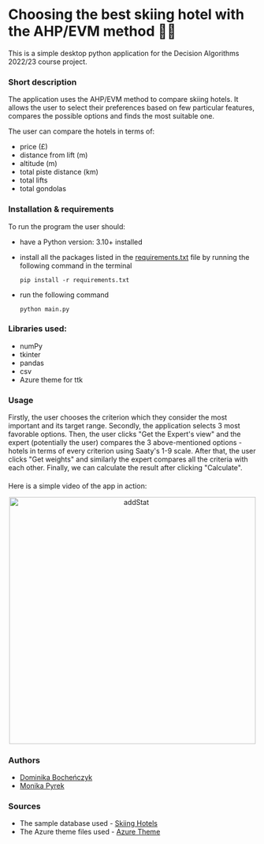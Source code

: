 # Choosing the best skiing hotel with the AHP/EVM method 🏂🏼

This is a simple desktop python application for the Decision Algorithms 2022/23 course project. 

### Short description

The application uses the AHP/EVM method to compare skiing hotels. It allows the user to select their preferences based on few particular features, compares the possible options and finds the most suitable one.

The user can compare the hotels in terms of:
- price (£)
- distance from lift (m)
- altitude (m)
- total piste distance (km)
- total lifts
- total gondolas

### Installation & requirements
To run the program the user should:

- have a Python version: 3.10+ installed
- install all the packages listed in the [requirements.txt](https://github.com/mpyrek/MiAPD/blob/main/requirements.txt) file by running the following command in the terminal
    
    `pip install -r requirements.txt`
    
- run the following command
    
    `python main.py`

### Libraries used:
- numPy
- tkinter
- pandas
- csv
- Azure theme for ttk

### Usage
Firstly, the user chooses the criterion which they consider the most important and its target range. Secondly, the application 
selects 3 most favorable options. Then, the user clicks "Get the Expert's view" and the expert (potentially the user) compares the 3 above-mentioned options - hotels in terms of every criterion using Saaty's 1-9 scale. After that, the user clicks "Get weights" and similarly the expert compares all the criteria with each other. Finally, we can calculate the result after clicking "Calculate". 

####
Here is a simple video of the app in action:
<p align="center">
  <img src="./example.gif" alt="addStat" wifth = "900" height = "500"/>
  </br>
</p>


### Authors

- [Dominika Bocheńczyk](https://github.com/domkvv)
- [Monika Pyrek](https://github.com/mpyrek)

### Sources

- The sample database used - [Skiing Hotels](https://www.kaggle.com/datasets/jacklacey/skiing-hotels)
- The Azure theme files used - [Azure Theme](https://github.com/rdbende/Azure-ttk-theme)
